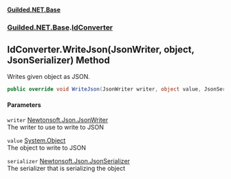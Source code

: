 
#### [Guilded.NET.Base](index 'index')
### [Guilded.NET.Base](index#Guilded_NET_Base 'Guilded.NET.Base').[IdConverter](IdConverter 'Guilded.NET.Base.IdConverter')
## IdConverter.WriteJson(JsonWriter, object, JsonSerializer) Method
Writes given object as JSON.  
```csharp
public override void WriteJson(JsonWriter writer, object value, JsonSerializer serializer);
```

#### Parameters
<a name='Guilded_NET_Base_IdConverter_WriteJson(JsonWriter_object_JsonSerializer)_writer'></a>
`writer` [Newtonsoft.Json.JsonWriter](https://docs.microsoft.com/en-us/dotnet/api/Newtonsoft.Json.JsonWriter 'Newtonsoft.Json.JsonWriter')  
The writer to use to write to JSON
  
<a name='Guilded_NET_Base_IdConverter_WriteJson(JsonWriter_object_JsonSerializer)_value'></a>
`value` [System.Object](https://docs.microsoft.com/en-us/dotnet/api/System.Object 'System.Object')  
The object to write to JSON
  
<a name='Guilded_NET_Base_IdConverter_WriteJson(JsonWriter_object_JsonSerializer)_serializer'></a>
`serializer` [Newtonsoft.Json.JsonSerializer](https://docs.microsoft.com/en-us/dotnet/api/Newtonsoft.Json.JsonSerializer 'Newtonsoft.Json.JsonSerializer')  
The serializer that is serializing the object
  
